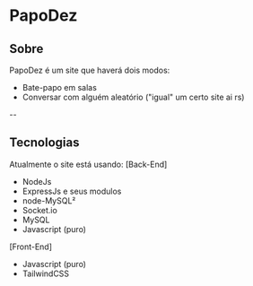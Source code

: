 # PapoDez

## Sobre

PapoDez é um site que haverá dois modos:
- Bate-papo em salas
- Conversar com alguém aleatório ("igual" um certo site ai rs)

--

## Tecnologias

Atualmente o site está usando:
[Back-End]
- NodeJs
- ExpressJs e seus modulos
- node-MySQL²
- Socket.io
- MySQL
- Javascript (puro)

[Front-End]
- Javascript (puro)
- TailwindCSS
